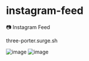 # instagram-feed
📷 Instagram Feed

three-porter.surge.sh

![image](https://user-images.githubusercontent.com/83082558/142302157-f7320918-4b3a-4d70-9a35-e034ee1a4a73.png)
![image](https://user-images.githubusercontent.com/83082558/142302161-e41bf426-bb91-47f0-8ad7-599cd8d6c544.png)
